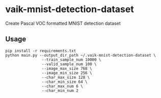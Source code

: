 # vaik-mnist-detection-dataset

Create Pascal VOC formatted MNIST detection dataset

## Usage

```shell
pip install -r requirements.txt
python main.py --output_dir_path ~/.vaik-mnist-detection-dataset \
                --train_sample_num 10000 \
                --valid_sample_num 100 \
                --image_max_size 768 \
                --image_min_size 256 \
                --char_max_size 128 \
                --char_min_size 64 \
                --char_max_num 6 \
                --char_min_num 2
```